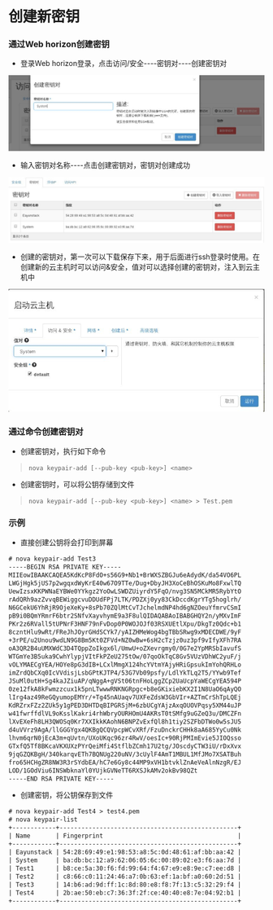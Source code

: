 # 创建新密钥

### 通过Web horizon创建密钥

* 登录Web horizon登录，点击访问/安全----密钥对----创建密钥对

![KeyPairs_Create](/operation_guide/basic_admin/Picture/keypairs_create1.jpg)

* 输入密钥对名称----点击创建密钥对，密钥对创建成功

![KeyPairs_Create](/operation_guide/basic_admin/Picture/keypairs_create2.jpg)

* 创建的密钥对，第一次可以下载保存下来，用于后面进行ssh登录时使用。在创建新的云主机时可以访问&安全，值对可以选择创建的密钥对，注入到云主机中

![KeyPairs_Create](/operation_guide/basic_admin/Picture/keypairs_create3.jpg)


### 通过命令创建密钥对

* 创建密钥对，执行如下命令

> ```nova keypair-add [--pub-key <pub-key>] <name>```

* 创建密钥时，可以将公钥存储到文件

> ```nova keypair-add [--pub-key <pub-key>] <name> > Test.pem```

### 示例

* 直接创建公钥将会打印到屏幕

```
# nova keypair-add Test3
-----BEGIN RSA PRIVATE KEY-----
MIIEowIBAAKCAQEA5KdKcP8FdO+s56G9+Nb1+BrWXSZBGJu6eAdydK/da54VO6PL
LWGjHgk5jUS7p2wgqxdWyKrE40w67O9TTe/Dug+DbyJH3XoCeBhOSKuMo8FxwlTQ
UewIzsxKKPWNaEYBWe0YYkgz2YoOwLSWDZUiyrdY5FqO/nvg3SN5MCkMR5RybYtO
rAdQRh9azZvvqBEWiggcvuDDUdFPj7LTK/PDZXj0yy83CkDccdKgrYTg5hoglrh/
N6GCekU6YhRjR9OjeXeKy+8sPb70ZQlMtCvTJchelmdNP4hd6gNZOeuYfmrvCSmI
pB9i0BQmYRmrF6btr2SNfvXayvhymE9a3F8ulQIDAQABAoIBABGHQY2n/yMXvImF
PKr2z6RVall5tUPNrF3HNF79nFvDop0P0WOJOJf03RSXUEtlXpu/DkgTz0Qdc+b1
8czntHlu9wRt/FReJhJOyrGHdSCYk7/yAIZHMeWog4bgTBbSRwg9xMDECDWE/9yF
+3rPE/u2Unou9wdLN9G8Bm5Kt0ZFVd+NZ0wBw+6sH2cTzjz0uz3pf9vIfyXFh7RA
oA3QR2B4uUMXWdC3D4TQppZoIkgx6l/UmwU+oZXevrgmy0/0G7e2YpMRSbIavufS
WTGmYe3B5uka9CwhYlypjVItFkPZeU275tOw/07qoOkTqC8Gv5VUzVDhWC2yuF/j
vOLYMAECgYEA/HOYe8pG3dIB+LCxlMmgX124hcYVtmYAjyHRiGpsukImYohQRHLo
imZrdQbCXq0IcVVdisjLsbGPtKJTP4/53G7Vb09psfy/LdlYkTLq2T5/YYwb9Tef
JSuMl0utH+Sg4kaJZiuAP/qNggA+gVSt06tnFHoLggZCp2UaUcpYaWECgYEA594P
0ze12fkA8kFwmzzcux1k5pnLTwwwRNKNGRpgc+b8eGKixiebKX2I1N8UaO6qAyQO
lIrg4az49ReGQyumopEMYr/+Tg45nAUaqv7UXFeZdsW3GbVIr+AZTmCrShTpLQEj
KdRZrxFZz2ZUk5y1gPED3DHTDqBIPGRSjM+6zbUCgYAjzAxqOUOVPqsy5XM44uJP
w41fwrffdlVL9oKsslKakri4rhWbryOURHOmU4AKRsT0tSMfg9uGZeQ3u/DMCZFn
lXvEXeFh8LH3QWOSq0Kr7XXIkkKAohN6BNPZvExfQl8h1tiy2SZFbDTWo0w5sJU5
d4uVVrz9AgA/llGGGYgx4QKBgQCQVpcpWCvXRf/FzuDnckrCHHk8aA685YyCu0Nk
lhvm6qrN0jEcA3m+qUvtn/UXoUKqc96zr4RwV/oesIc+90RjPMImEvie5JIOQsso
GTxfQ5Tf8BKcaVKXUXzPYrQeiMfi4StflbZCmh17U2tg/JOscdyCTW3iU/rDxXvx
9jqGZQKBgH/340karqvETh7BQNUg220uNV/3cUylF4AmT1MBUL1MfJMo7XSATBuh
fro65HCHgZR8NW3R3rSYdbEA/hC7e6Gy8c44MP9xVH1btvklZnAeVeAlnNzgR/EJ
LOD/1GOdViu6INSWbknaYl0YUjkGVNeTT6RXSJkAMv2okBv98QZt
-----END RSA PRIVATE KEY-----

```

* 创建密钥，将公钥保存到文件

```
# nova keypair-add Test4 > test4.pem
# nova keypair-list
+------------+-------------------------------------------------+
| Name       | Fingerprint                                     |
+------------+-------------------------------------------------+
| Eayunstack | 54:28:69:49:e1:98:53:a8:5c:0d:48:61:af:bb:aa:42 |
| System     | ba:db:bc:12:a9:62:06:05:6c:00:89:02:e3:f6:aa:7d |
| Test1      | b8:ce:5a:30:f6:fd:99:64:f4:67:e9:e8:9e:c7:ee:d8 |
| Test2      | c8:66:c0:11:24:46:a7:0b:63:ef:1a:bf:a0:60:2d:51 |
| Test3      | 14:b6:ad:9d:ff:1c:8d:80:e8:f8:7f:13:c5:32:29:f4 |
| Test4      | 2b:ae:50:eb:c7:36:3f:2f:ce:40:40:e8:7e:04:92:b1 |
+------------+-------------------------------------------------+

```
